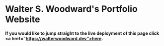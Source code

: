 # Walter S. Woodward's Portfolio Website

#### If you would like to jump straight to the live deployment of this page click <a href="https://walterwoodward.dev”>here</a>.

